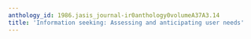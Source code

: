 ```yaml
---
anthology_id: 1986.jasis_journal-ir0anthology0volumeA37A3.14
title: 'Information seeking: Assessing and anticipating user needs'
---
```

